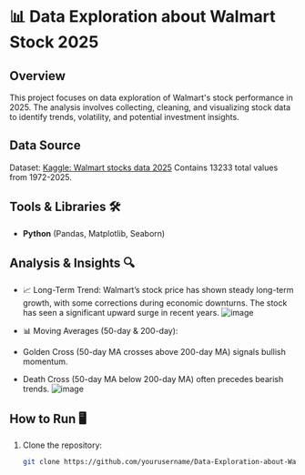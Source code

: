 # 📊 Data Exploration about Walmart Stock 2025

## Overview
This project focuses on data exploration of Walmart's stock performance in 2025. The analysis involves collecting, cleaning, and visualizing stock data to identify trends, volatility, and potential investment insights.

## Data Source
Dataset: [Kaggle: Walmart stocks data 2025]([https://www.kaggle.com/datasets](https://www.kaggle.com/datasets/meharshanali/walmart-stocks-data-2025))  
Contains 13233 total values from 1972-2025.

## Tools & Libraries 🛠️
- **Python** (Pandas, Matplotlib, Seaborn)

## Analysis & Insights 🔍
- 📈 Long-Term Trend: Walmart’s stock price has shown steady long-term growth, with some corrections during economic downturns. The stock has seen a significant upward surge in recent years.
  ![image](https://github.com/user-attachments/assets/0344cba2-b83f-45d9-ae08-717def66fd59)

- 📊 Moving Averages (50-day & 200-day):
- Golden Cross (50-day MA crosses above 200-day MA) signals bullish momentum.
- Death Cross (50-day MA below 200-day MA) often precedes bearish trends.
![image](https://github.com/user-attachments/assets/18086668-123e-4991-9138-6b1a38384a46)


## How to Run 🖥️
1. Clone the repository:  
   ```bash
   git clone https://github.com/yourusername/Data-Exploration-about-Walmart-Stock-2025.git
